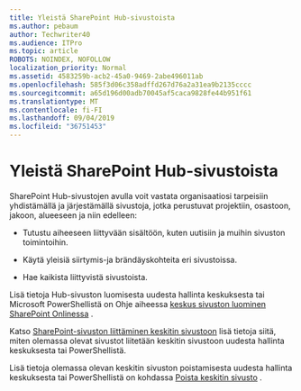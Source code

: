 ```yaml
---
title: Yleistä SharePoint Hub-sivustoista
ms.author: pebaum
author: Techwriter40
ms.audience: ITPro
ms.topic: article
ROBOTS: NOINDEX, NOFOLLOW
localization_priority: Normal
ms.assetid: 4583259b-acb2-45a0-9469-2abe496011ab
ms.openlocfilehash: 585f3d06c358adffd267d76a2a31ea9b2135cccc
ms.sourcegitcommit: a65d196d00adb70045af5caca9828fe44b951f61
ms.translationtype: MT
ms.contentlocale: fi-FI
ms.lasthandoff: 09/04/2019
ms.locfileid: "36751453"
---
```

# <a name="sharepoint-hub-sites-overview"></a>Yleistä SharePoint Hub-sivustoista

SharePoint Hub-sivustojen avulla voit vastata organisaatiosi tarpeisiin yhdistämällä ja järjestämällä sivustoja, jotka perustuvat projektiin, osastoon, jakoon, alueeseen ja niin edelleen:

- Tutustu aiheeseen liittyvään sisältöön, kuten uutisiin ja muihin sivuston toimintoihin.


- Käytä yleisiä siirtymis-ja brändäyskohteita eri sivustoissa.


- Hae kaikista liittyvistä sivustoista.


Lisä tietoja Hub-sivuston luomisesta uudesta hallinta keskuksesta tai Microsoft PowerShellistä on Ohje aiheessa [keskus sivuston luominen SharePoint Onlinessa](https://docs.microsoft.com/sharepoint/create-hub-site) . 

Katso [SharePoint-sivuston liittäminen keskitin sivustoon](https://support.office.com/article/associate-a-sharepoint-site-with-a-hub-site-ae0009fd-af04-4d3d-917d-88edb43efc05) lisä tietoja siitä, miten olemassa olevat sivustot liitetään keskitin sivustoon uudesta hallinta keskuksesta tai PowerShellistä.  

Lisä tietoja olemassa olevan keskitin sivuston poistamisesta uudesta hallinta keskuksesta tai PowerShellistä on kohdassa [Poista keskitin sivusto](https://docs.microsoft.com/sharepoint/remove-hub-site) . 
